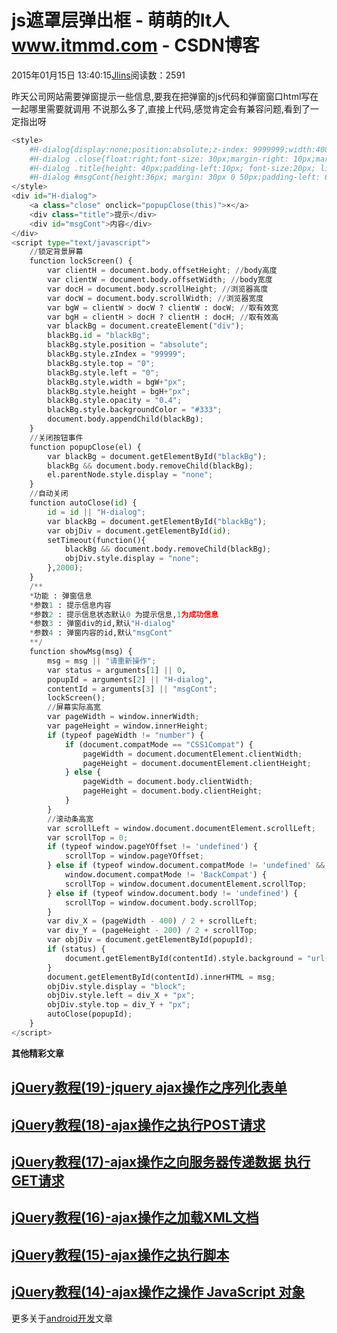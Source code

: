 
# js遮罩层弹出框 - 萌萌的It人 www.itmmd.com - CSDN博客


2015年01月15日 13:40:15[Jlins](https://me.csdn.net/dyllove98)阅读数：2591



昨天公司网站需要弹窗提示一些信息,要我在把弹窗的js代码和弹窗窗口html写在一起哪里需要就调用
不说那么多了,直接上代码,感觉肯定会有兼容问题,看到了一定指出呀
```python
<style>
    #H-dialog{display:none;position:absolute;z-index: 9999999;width:400px;height: auto; background-color: #fff;}
    #H-dialog .close{float:right;font-size: 30px;margin-right: 10px;margin-top:5px;cursor:pointer;}
    #H-dialog .title{height: 40px;padding-left:10px; font-size:20px; line-height:40px;}
    #H-dialog #msgCont{height:36px; margin: 30px 0 50px;padding-left: 65px;font-size: 25px;line-height: 36px;vertical-align: middle; background: url(../Images/ui_alert.png) no-repeat 20px 50%;}
</style>
<div id="H-dialog">
    <a class="close" onclick="popupClose(this)">×</a>
    <div class="title">提示</div>
    <div id="msgCont">内容</div>
</div>
<script type="text/javascript">
    //锁定背景屏幕
    function lockScreen() {
        var clientH = document.body.offsetHeight; //body高度
        var clientW = document.body.offsetWidth; //body宽度
        var docH = document.body.scrollHeight; //浏览器高度
        var docW = document.body.scrollWidth; //浏览器宽度
        var bgW = clientW > docW ? clientW : docW; //取有效宽
        var bgH = clientH > docH ? clientH : docH; //取有效高
        var blackBg = document.createElement("div");
        blackBg.id = "blackBg";
        blackBg.style.position = "absolute";
        blackBg.style.zIndex = "99999";
        blackBg.style.top = "0";
        blackBg.style.left = "0";
        blackBg.style.width = bgW+"px";
        blackBg.style.height = bgH+"px";
        blackBg.style.opacity = "0.4";
        blackBg.style.backgroundColor = "#333";
        document.body.appendChild(blackBg);
    }
    //关闭按钮事件
    function popupClose(el) {
        var blackBg = document.getElementById("blackBg");
        blackBg && document.body.removeChild(blackBg);
        el.parentNode.style.display = "none";
    }
    //自动关闭
    function autoClose(id) {
        id = id || "H-dialog";
        var blackBg = document.getElementById("blackBg");
        var objDiv = document.getElementById(id);
        setTimeout(function(){
            blackBg && document.body.removeChild(blackBg);
            objDiv.style.display = "none";
        },2000);
    }
    /**
    *功能 : 弹窗信息
    *参数1 : 提示信息内容
    *参数2 : 提示信息状态默认0 为提示信息,1为成功信息
    *参数3 : 弹窗div的id,默认"H-dialog"
    *参数4 : 弹窗内容的id,默认"msgCont"
    **/
    function showMsg(msg) {
        msg = msg || "请重新操作";
        var status = arguments[1] || 0,
        popupId = arguments[2] || "H-dialog",
        contentId = arguments[3] || "msgCont";       
        lockScreen();
        //屏幕实际高宽
        var pageWidth = window.innerWidth;
        var pageHeight = window.innerHeight;
        if (typeof pageWidth != "number") {
            if (document.compatMode == "CSS1Compat") {
                pageWidth = document.documentElement.clientWidth;
                pageHeight = document.documentElement.clientHeight;
            } else {
                pageWidth = document.body.clientWidth;
                pageHeight = document.body.clientHeight;
            }
        }
        //滚动条高宽
        var scrollLeft = window.document.documentElement.scrollLeft;
        var scrollTop = 0;
        if (typeof window.pageYOffset != 'undefined') {
            scrollTop = window.pageYOffset;
        } else if (typeof window.document.compatMode != 'undefined' &&
            window.document.compatMode != 'BackCompat') {
            scrollTop = window.document.documentElement.scrollTop;
        } else if (typeof window.document.body != 'undefined') {
            scrollTop = window.document.body.scrollTop;
        }
        var div_X = (pageWidth - 400) / 2 + scrollLeft;
        var div_Y = (pageHeight - 200) / 2 + scrollTop;
        var objDiv = document.getElementById(popupId);
        if (status) {
            document.getElementById(contentId).style.background = "url($Root/Assets/Images/ui_success.png) no-repeat 20px 50%";
        }
        document.getElementById(contentId).innerHTML = msg;
        objDiv.style.display = "block";
        objDiv.style.left = div_X + "px";
        objDiv.style.top = div_Y + "px";
        autoClose(popupId);
    }
</script>
```


**其他精彩文章**
## [jQuery教程(19)-jquery ajax操作之序列化表单](http://www.itmmd.com/201501/497.html)
## [jQuery教程(18)-ajax操作之执行POST请求](http://www.itmmd.com/201501/496.html)
## [jQuery教程(17)-ajax操作之向服务器传递数据 执行GET请求](http://www.itmmd.com/201501/493.html)
## [jQuery教程(16)-ajax操作之加载XML文档](http://www.itmmd.com/201501/492.html)
## [jQuery教程(15)-ajax操作之执行脚本](http://www.itmmd.com/201501/491.html)

## [jQuery教程(14)-ajax操作之操作 JavaScript 对象](http://www.itmmd.com/201501/490.html)

更多关于[android开发](http://www.itmmd.com/mobile.html)文章


